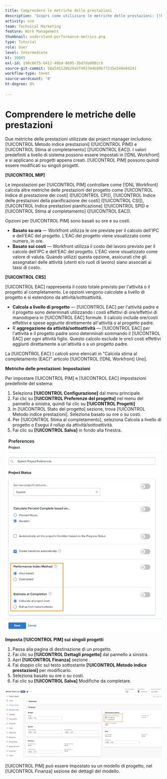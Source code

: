 ```yaml
---
title: Comprendere le metriche delle prestazioni
description: 'Scopri come utilizzare le metriche delle prestazioni: [!UICONTROL Metodo indice prestazioni] ([!UICONTROL PIM]) e [!UICONTROL Stima al completamento] ([!UICONTROL EAC]).'
activity: use
team: Technical Marketing
feature: Work Management
thumbnail: understand-performance-metrics.png
type: Tutorial
role: User
level: Intermediate
kt: 10065
exl-id: 190c66f5-b412-48bd-8695-3bd7da088ccb
source-git-commit: 58a545120b29a5f492344b89b77235e548e94241
workflow-type: tm+mt
source-wordcount: '0'
ht-degree: 0%

---
```


# Comprendere le metriche delle prestazioni

Due metriche delle prestazioni utilizzate dai project manager includono: [!UICONTROL Metodo indice prestazioni] ([!UICONTROL PIM]) e [!UICONTROL Stima al completamento] ([!UICONTROL EAC]). I valori predefiniti a livello di sistema possono essere impostati in [!DNL Workfront] e si applicano ai progetti appena creati. [!UICONTROL PIM] possono quindi essere modificati su singoli progetti.

**[!UICONTROL MIP]**

Le impostazioni per [!UICONTROL PIM] controllare come [!DNL Workfront] calcola altre metriche delle prestazioni del progetto come [!UICONTROL Indice di prestazione dei costi] ([!UICONTROL CPI]), [!UICONTROL Indice delle prestazioni della pianificazione dei costi] ([!UICONTROL CSI]), [!UICONTROL Indice prestazioni pianificazione] ([!UICONTROL SPI]) e [!UICONTROL Stima al completamento] ([!UICONTROL EAC]).

Opzioni per [!UICONTROL PIM] sono basati su ore e su costi.

* **Basato su ora** — Workfront utilizza le ore previste per il calcolo dell&#39;IPC e dell&#39;EAC del progetto. L’EAC del progetto viene visualizzato come numero, in ore.
* **Basato sui costi** — Workfront utilizza il costo del lavoro previsto per il calcolo dell&#39;IPC e dell&#39;EAC del progetto. L&#39;EAC viene visualizzato come valore di valuta. Quando utilizzi questa opzione, assicurati che gli assegnatari delle attività (utenti e/o ruoli di lavoro) siano associati ai tassi di costo.

**[!UICONTROL CRS]**

[!UICONTROL EAC] rappresenta il costo totale previsto per l&#39;attività o il progetto al completamento. Le opzioni vengono calcolate a livello di progetto e si estendono da attività/sottoattività.

* **Calcola a livello di progetto** — [!UICONTROL EAC] per l&#39;attività padre e il progetto sono determinati utilizzando i costi effettivi di ore/effettivi di manodopera in [!UICONTROL EAC] formule. Il calcolo include ore/costi effettivi e spese aggiunte direttamente all&#39;attività o al progetto padre.
* R **aggregazione da attività/sottoattività** — [!UICONTROL EAC] per l&#39;attività e il progetto padre sono determinati sommando il [!UICONTROL EAC] per ogni attività figlio. Questo calcolo esclude le ore/i costi effettivi aggiunti direttamente a un&#39;attività o a un progetto padre.

La [!UICONTROL EAC] I calcoli sono elencati in &quot;Calcola stima al completamento (EAC)&quot; <!-- link to article -->articolo [!UICONTROL [!DNL Workfront] Uno].

**Metriche delle prestazioni: Impostazioni**

Per impostare [!UICONTROL PIM] e [!UICONTROL EAC] impostazioni predefinite del sistema:

1. Seleziona **[!UICONTROL Configurazione]** dal menu principale.
1. Fai clic su **[!UICONTROL Preferenze del progetto]** nel menu del pannello a sinistra, quindi fai clic su **[!UICONTROL Progetti]**
1. In [!UICONTROL Stato del progetto] sezione, trova [!UICONTROL Metodo indice prestazioni]. Seleziona basato su ore o su costi.
1. Per [!UICONTROL Stima al completamento], seleziona Calcola a livello di progetto o Esegui il rollup da attività/sottoattività.
1. Fai clic su **[!UICONTROL Salva]** in fondo alla finestra.

![Un&#39;immagine del [!UICONTROL Preferenze del progetto] screen](assets/setting-up-finances-1.png)

**Imposta [!UICONTROL PIM] sui singoli progetti**

1. Passa alla pagina di destinazione di un progetto.
1. Fai clic su **[!UICONTROL Dettagli progetto]** dal pannello a sinistra.
1. Apri **[!UICONTROL Finanza]** sezione .
1. Fai doppio clic sul testo sottostante **[!UICONTROL Metodo indice prestazioni]** per modificarlo.
1. Seleziona basato su ore o su costi.
1. Fai clic su **[!UICONTROL Salva]** Modifiche da completare.

![Un&#39;immagine del [!UICONTROL Dettagli progetto] screen](assets/setting-up-finances-2.png)

[!UICONTROL PIM] può essere impostato su un modello di progetto, nel [!UICONTROL Finanza] sezione dei dettagli del modello.
